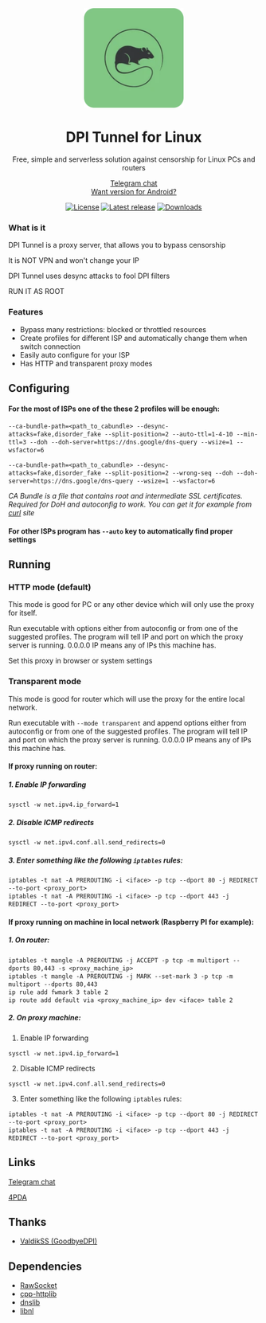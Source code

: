 <div align="center">
<img src="assets/logo.webp" alt="DPI Tunnel logo" width="200">
<br><h1>DPI Tunnel for Linux</h1>
Free, simple and serverless solution against censorship for Linux PCs and routers

<a href="https://t.me/DPITunnelOFFICIAL">Telegram chat</a>
<br>
<a href="https://github.com/nomoresat/DPITunnel-android">Want version for Android?</a>

<a href="https://github.com/nomoresat/DPITunnel-cli/blob/master/LICENSE"><img src="https://img.shields.io/github/license/nomoresat/DPITunnel-cli?style=flat-square" alt="License"/></a>
<a href="https://github.com/nomoresat/DPITunnel-cli/releases/latest"><img src="https://img.shields.io/github/v/release/nomoresat/DPITunnel-cli?style=flat-square" alt="Latest release"/></a>
<a href="https://github.com/nomoresat/DPITunnel-cli/releases"><img src="https://img.shields.io/github/downloads/nomoresat/DPITunnel-cli/total?style=flat-square" alt="Downloads"/></a>
</div>

### What is it
DPI Tunnel is a proxy server, that allows you to bypass censorship

It is NOT VPN and won't change your IP

DPI Tunnel uses desync attacks to fool DPI filters

RUN IT AS ROOT

### Features
* Bypass many restrictions: blocked or throttled resources
* Create profiles for different ISP and automatically change them when switch connection
* Easily auto configure for your ISP
* Has HTTP and transparent proxy modes

## Configuring
#### For the most of ISPs one of the these 2 profiles will be enough:
```
--ca-bundle-path=<path_to_cabundle> --desync-attacks=fake,disorder_fake --split-position=2 --auto-ttl=1-4-10 --min-ttl=3 --doh --doh-server=https://dns.google/dns-query --wsize=1 --wsfactor=6
```
```
--ca-bundle-path=<path_to_cabundle> --desync-attacks=fake,disorder_fake --split-position=2 --wrong-seq --doh --doh-server=https://dns.google/dns-query --wsize=1 --wsfactor=6
```
*CA Bundle is a file that contains root and intermediate SSL certificates. Required for DoH and autoconfig to work. You can get it for example from [curl](https://curl.se/ca/cacert.pem) site*

#### For other ISPs program has ```--auto``` key to automatically find proper settings

## Running
### HTTP mode (default)
This mode is good for PC or any other device which will only use the proxy for itself.

Run executable with options either from autoconfig or from one of the suggested profiles. The program will tell IP and port on which the proxy server is running. 0.0.0.0 IP means any of IPs this machine has.

Set this proxy in browser or system settings

### Transparent mode
This mode is good for router which will use the proxy for the entire local network.

Run executable with ```--mode transparent``` and append options either from autoconfig or from one of the suggested profiles. The program will tell IP and port on which the proxy server is running. 0.0.0.0 IP means any of IPs this machine has.

#### If proxy running on router:
##### 1. Enable IP forwarding
```
sysctl -w net.ipv4.ip_forward=1
```
##### 2. Disable ICMP redirects
```
sysctl -w net.ipv4.conf.all.send_redirects=0
```
##### 3. Enter something like the following ```iptables``` rules:
```
iptables -t nat -A PREROUTING -i <iface> -p tcp --dport 80 -j REDIRECT --to-port <proxy_port>
iptables -t nat -A PREROUTING -i <iface> -p tcp --dport 443 -j REDIRECT --to-port <proxy_port>
```

#### If proxy running on machine in local network (Raspberry PI for example):
##### 1. On router:
```
iptables -t mangle -A PREROUTING -j ACCEPT -p tcp -m multiport --dports 80,443 -s <proxy_machine_ip>
iptables -t mangle -A PREROUTING -j MARK --set-mark 3 -p tcp -m multiport --dports 80,443
ip rule add fwmark 3 table 2
ip route add default via <proxy_machine_ip> dev <iface> table 2
```
##### 2. On proxy machine:
1. Enable IP forwarding
```
sysctl -w net.ipv4.ip_forward=1
```
2. Disable ICMP redirects
```
sysctl -w net.ipv4.conf.all.send_redirects=0
```
3. Enter something like the following ```iptables``` rules:
```
iptables -t nat -A PREROUTING -i <iface> -p tcp --dport 80 -j REDIRECT --to-port <proxy_port>
iptables -t nat -A PREROUTING -i <iface> -p tcp --dport 443 -j REDIRECT --to-port <proxy_port>
```

## Links
[Telegram chat](https://t.me/DPITunnelOFFICIAL)

[4PDA](https://4pda.to/forum/index.php?showtopic=1043778)

## Thanks
* [ValdikSS (GoodbyeDPI)](https://github.com/ValdikSS/GoodbyeDPI)

## Dependencies
* [RawSocket](https://github.com/chkpk/RawSocket)
* [cpp-httplib](https://github.com/yhirose/cpp-httplib)
* [dnslib](https://github.com/mnezerka/dnslib)
* [libnl](https://www.infradead.org/~tgr/libnl)
